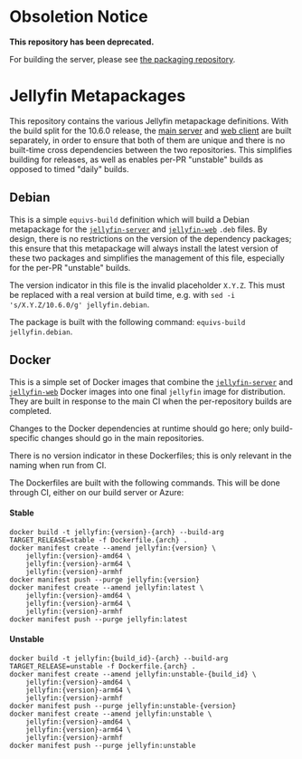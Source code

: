 # Obsoletion Notice

**This repository has been deprecated.**

For building the server, please see [the packaging repository](https://github.com/jellyfin/jellyfin-packaging).

# Jellyfin Metapackages

This repository contains the various Jellyfin metapackage definitions. With the build split for the 10.6.0 release, the [main server](https://github.com/jellyfin/jellyfin) and [web client](https://github.com/jellyfin/jellyfin-web) are built separately, in order to ensure that both of them are unique and there is no built-time cross dependencies between the two repositories. This simplifies building for releases, as well as enables per-PR "unstable" builds as opposed to timed "daily" builds.

## Debian

This is a simple `equivs-build` definition which will build a Debian metapackage for the [`jellyfin-server`](https://github.com/jellyfin/jellyfin) and [`jellyfin-web`](https://github.com/jellyfin/jellyfin-web) `.deb` files. By design, there is no restrictions on the version of the dependency packages; this ensure that this metapackage will always install the latest version of these two packages and simplifies the management of this file, especially for the per-PR "unstable" builds.

The version indicator in this file is the invalid placeholder `X.Y.Z`. This must be replaced with a real version at build time, e.g. with `sed -i 's/X.Y.Z/10.6.0/g' jellyfin.debian`.

The package is built with the following command: `equivs-build jellyfin.debian`.

## Docker

This is a simple set of Docker images that combine the [`jellyfin-server`](https://github.com/jellyfin/jellyfin) and [`jellyfin-web`](https://github.com/jellyfin/jellyfin-web) Docker images into one final `jellyfin` image for distribution. They are built in response to the main CI when the per-repository builds are completed.

Changes to the Docker dependencies at runtime should go here; only build-specific changes should go in the main repositories.

There is no version indicator in these Dockerfiles; this is only relevant in the naming when run from CI.

The Dockerfiles are built with the following commands. This will be done through CI, either on our build server or Azure:

#### Stable

```
docker build -t jellyfin:{version}-{arch} --build-arg TARGET_RELEASE=stable -f Dockerfile.{arch} .
docker manifest create --amend jellyfin:{version} \
    jellyfin:{version}-amd64 \
    jellyfin:{version}-arm64 \
    jellyfin:{version}-armhf
docker manifest push --purge jellyfin:{version}
docker manifest create --amend jellyfin:latest \
    jellyfin:{version}-amd64 \
    jellyfin:{version}-arm64 \
    jellyfin:{version}-armhf
docker manifest push --purge jellyfin:latest
```

#### Unstable

```
docker build -t jellyfin:{build_id}-{arch} --build-arg TARGET_RELEASE=unstable -f Dockerfile.{arch} .
docker manifest create --amend jellyfin:unstable-{build_id} \
    jellyfin:{version}-amd64 \
    jellyfin:{version}-arm64 \
    jellyfin:{version}-armhf
docker manifest push --purge jellyfin:unstable-{version}
docker manifest create --amend jellyfin:unstable \
    jellyfin:{version}-amd64 \
    jellyfin:{version}-arm64 \
    jellyfin:{version}-armhf
docker manifest push --purge jellyfin:unstable
```
